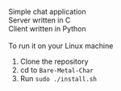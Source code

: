 Simple chat application
</br> Server written in C
</br> Client written in Python
</br>
</br>
To run it on your Linux machine
1. Clone the repository
2. cd to `Bare-Metal-Char`
3. Run `sudo ./install.sh`
